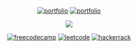    <div align="center">
   
   [![portfolio](https://img.shields.io/badge/full_stack_portfolio-000?style=for-the-badge&logo=ruby&logoColor=ffffff&color=03050c)](https://springular.web.app) 
 [![portfolio](https://img.shields.io/badge/front_end_portfolio-000?style=for-the-badge&logo=javascript&logoColor=ffffff&color=03050c)](https://bandicootfolio.web.app)
  
 
  </div>
  
 <div align="center">
   
   ![](https://github-readme-streak-stats.herokuapp.com/?user=josuehoenicka&theme=dark&hide_border=true)
   
 [![freecodecamp](https://img.shields.io/badge/-000?style=for-the-badge&logo=freecodecamp&logoColor=00000&color=03050c)](https://www.freecodecamp.org/josuehoenicka)
    [![leetcode](https://img.shields.io/badge/-000?style=for-the-badge&logo=leetcode&logoColor=ffffff&color=03050c)](https://leetcode.com/josuehoenicka/) 
    [![hackerrack](https://img.shields.io/badge/-000?style=for-the-badge&logo=hackerrank&logoColor=ffffff&color=03050c)](https://www.hackerrank.com/josuehoenicka) 

</div>
 
  
  

  




